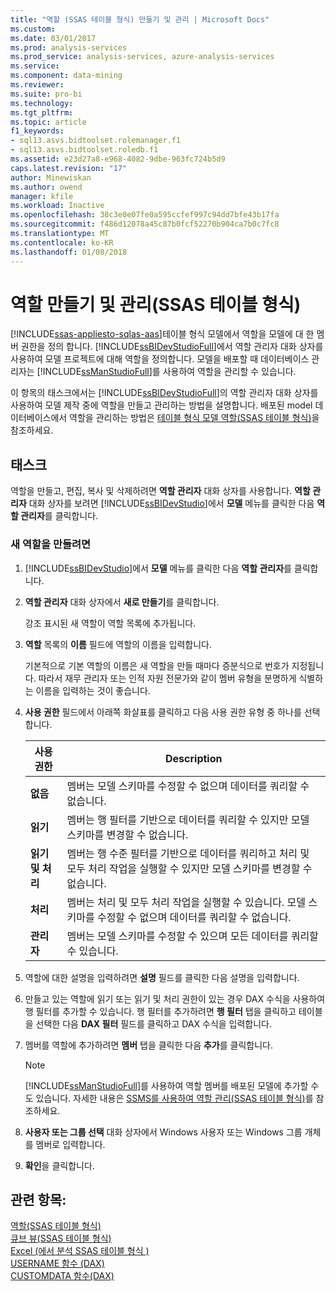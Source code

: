 ```yaml
---
title: "역할 (SSAS 테이블 형식) 만들기 및 관리 | Microsoft Docs"
ms.custom: 
ms.date: 03/01/2017
ms.prod: analysis-services
ms.prod_service: analysis-services, azure-analysis-services
ms.service: 
ms.component: data-mining
ms.reviewer: 
ms.suite: pro-bi
ms.technology: 
ms.tgt_pltfrm: 
ms.topic: article
f1_keywords:
- sql13.asvs.bidtoolset.rolemanager.f1
- sql13.asvs.bidtoolset.roledb.f1
ms.assetid: e23d27a8-e968-4082-9dbe-963fc724b5d9
caps.latest.revision: "17"
author: Minewiskan
ms.author: owend
manager: kfile
ms.workload: Inactive
ms.openlocfilehash: 38c3e0e07fe0a595ccfef997c94dd7bfe43b17fa
ms.sourcegitcommit: f486d12078a45c87b0fcf52270b904ca7b0c7fc8
ms.translationtype: MT
ms.contentlocale: ko-KR
ms.lasthandoff: 01/08/2018
---
```

# <a name="create-and-manage-roles-ssas-tabular"></a>역할 만들기 및 관리(SSAS 테이블 형식)
[!INCLUDE[ssas-appliesto-sqlas-aas](../../includes/ssas-appliesto-sqlas-aas.md)]테이블 형식 모델에서 역할을 모델에 대 한 멤버 권한을 정의 합니다. [!INCLUDE[ssBIDevStudioFull](../../includes/ssbidevstudiofull-md.md)]에서 역할 관리자 대화 상자를 사용하여 모델 프로젝트에 대해 역할을 정의합니다. 모델을 배포할 때 데이터베이스 관리자는 [!INCLUDE[ssManStudioFull](../../includes/ssmanstudiofull-md.md)]를 사용하여 역할을 관리할 수 있습니다.  
  
 이 항목의 태스크에서는 [!INCLUDE[ssBIDevStudioFull](../../includes/ssbidevstudiofull-md.md)]의 역할 관리자 대화 상자를 사용하여 모델 제작 중에 역할을 만들고 관리하는 방법을 설명합니다. 배포된 model 데이터베이스에서 역할을 관리하는 방법은 [테이블 형식 모델 역할&#40;SSAS 테이블 형식&#41;](../../analysis-services/tabular-models/tabular-model-roles-ssas-tabular.md)을 참조하세요.  
  
## <a name="tasks"></a>태스크  
 역할을 만들고, 편집, 복사 및 삭제하려면 **역할 관리자** 대화 상자를 사용합니다. **역할 관리자** 대화 상자를 보려면 [!INCLUDE[ssBIDevStudio](../../includes/ssbidevstudio-md.md)]에서 **모델** 메뉴를 클릭한 다음 **역할 관리자**를 클릭합니다.  
  
###  <a name="bkmk_new_role"></a> 새 역할을 만들려면  
  
1.  [!INCLUDE[ssBIDevStudio](../../includes/ssbidevstudio-md.md)]에서 **모델** 메뉴를 클릭한 다음 **역할 관리자**를 클릭합니다.  
  
2.  **역할 관리자** 대화 상자에서 **새로 만들기**를 클릭합니다.  
  
     강조 표시된 새 역할이 역할 목록에 추가됩니다.  
  
3.  **역할** 목록의 **이름** 필드에 역할의 이름을 입력합니다.  
  
     기본적으로 기본 역할의 이름은 새 역할을 만들 때마다 증분식으로 번호가 지정됩니다. 따라서 재무 관리자 또는 인적 자원 전문가와 같이 멤버 유형을 분명하게 식별하는 이름을 입력하는 것이 좋습니다.  
  
4.  **사용 권한** 필드에서 아래쪽 화살표를 클릭하고 다음 사용 권한 유형 중 하나를 선택합니다.  
  
    |사용 권한|Description|  
    |----------------|-----------------|  
    |**없음**|멤버는 모델 스키마를 수정할 수 없으며 데이터를 쿼리할 수 없습니다.|  
    |**읽기**|멤버는 행 필터를 기반으로 데이터를 쿼리할 수 있지만 모델 스키마를 변경할 수 없습니다.|  
    |**읽기 및 처리**|멤버는 행 수준 필터를 기반으로 데이터를 쿼리하고 처리 및 모두 처리 작업을 실행할 수 있지만 모델 스키마를 변경할 수 없습니다.|  
    |**처리**|멤버는 처리 및 모두 처리 작업을 실행할 수 있습니다. 모델 스키마를 수정할 수 없으며 데이터를 쿼리할 수 없습니다.|  
    |**관리자**|멤버는 모델 스키마를 수정할 수 있으며 모든 데이터를 쿼리할 수 있습니다.|  
  
5.  역할에 대한 설명을 입력하려면 **설명** 필드를 클릭한 다음 설명을 입력합니다.  
  
6.  만들고 있는 역할에 읽기 또는 읽기 및 처리 권한이 있는 경우 DAX 수식을 사용하여 행 필터를 추가할 수 있습니다. 행 필터를 추가하려면 **행 필터** 탭을 클릭하고 테이블을 선택한 다음 **DAX 필터** 필드를 클릭하고 DAX 수식을 입력합니다.  
  
7.  멤버를 역할에 추가하려면 **멤버** 탭을 클릭한 다음 **추가**를 클릭합니다.  
  
    > [!NOTE]  
    >  [!INCLUDE[ssManStudioFull](../../includes/ssmanstudiofull-md.md)]를 사용하여 역할 멤버를 배포된 모델에 추가할 수도 있습니다. 자세한 내용은 [SSMS를 사용하여 역할 관리&#40;SSAS 테이블 형식&#41;](../../analysis-services/tabular-models/manage-roles-by-using-ssms-ssas-tabular.md)를 참조하세요.  
  
8.  **사용자 또는 그룹 선택** 대화 상자에서 Windows 사용자 또는 Windows 그룹 개체를 멤버로 입력합니다.  
  
9. **확인**을 클릭합니다.  
  
## <a name="see-also"></a>관련 항목:  
 [역할&#40;SSAS 테이블 형식&#41;](../../analysis-services/tabular-models/roles-ssas-tabular.md)   
 [큐브 뷰&#40;SSAS 테이블 형식&#41;](../../analysis-services/tabular-models/perspectives-ssas-tabular.md)   
 [Excel &#40;에서 분석 SSAS 테이블 형식 &#41;](../../analysis-services/tabular-models/analyze-in-excel-ssas-tabular.md)   
 [USERNAME 함수 (DAX)](http://msdn.microsoft.com/en-us/22dddc4b-1648-4c89-8c93-f1151162b93f)   
 [CUSTOMDATA 함수(DAX)](http://msdn.microsoft.com/en-us/58235ad8-226c-43cc-8a69-5a52ac19dd4e)  
  
  
